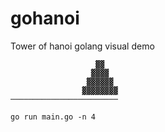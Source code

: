 # gohanoi
Tower of hanoi golang visual demo


                       ▓▓   
                      ▓▓▓▓  
                     ▓▓▓▓▓▓ 
                    ▓▓▓▓▓▓▓▓
    ────────────────────────

`go run main.go -n 4`



